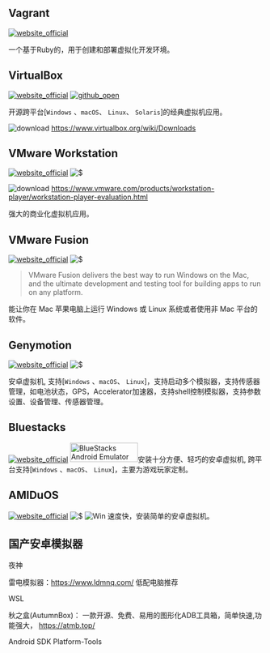 ## Vagrant
[![website_official](https://gitbook07.oss-cn-hangzhou.aliyuncs.com/website_official.svg)](https://www.vagrantup.com/)

一个基于Ruby的，用于创建和部署虚拟化开发环境。

## VirtualBox
[![website_official](https://gitbook07.oss-cn-hangzhou.aliyuncs.com/website_official.svg)](https://www.virtualbox.org/) [![github_open](https://gitbook07.oss-cn-hangzhou.aliyuncs.com/github_open.svg)](https://sourceforge.net/projects/phpvirtualbox/)

开源跨平台[`Windows` 、`macOS`、 `Linux`、 `Solaris`]的经典虚拟机应用。

![download](https://gitbook07.oss-cn-hangzhou.aliyuncs.com/download.svg) https://www.virtualbox.org/wiki/Downloads

## VMware Workstation
[![website_official](https://gitbook07.oss-cn-hangzhou.aliyuncs.com/website_official.svg)](https://www.vmware.com/) ![$](https://gitbook07.oss-cn-hangzhou.aliyuncs.com/money_pay.svg)

![download](https://gitbook07.oss-cn-hangzhou.aliyuncs.com/download.svg) https://www.vmware.com/products/workstation-player/workstation-player-evaluation.html

强大的商业化虚拟机应用。

## VMware Fusion
[![website_official](https://gitbook07.oss-cn-hangzhou.aliyuncs.com/website_official.svg)](https://www.vmware.com/) ![$](https://gitbook07.oss-cn-hangzhou.aliyuncs.com/money_pay.svg)

> VMware Fusion delivers the best way to run Windows on the Mac, and the ultimate development and testing tool for building apps to run on any platform.

能让你在 Mac 苹果电脑上运行 Windows 或 Linux 系统或者使用非 Mac 平台的软件。

## Genymotion
[![website_official](https://gitbook07.oss-cn-hangzhou.aliyuncs.com/website_official.svg)](https://www.genymotion.com/) ![$](https://gitbook07.oss-cn-hangzhou.aliyuncs.com/money_pay.svg)

安卓虚拟机, 支持[`Windows` 、`macOS`、 `Linux`]，支持启动多个模拟器，支持传感器管理，如电池状态，GPS，Accelerator加速器，支持shell控制模拟器，支持参数设置、设备管理、传感器管理。

## Bluestacks
[![website_official](https://gitbook07.oss-cn-hangzhou.aliyuncs.com/website_official.svg)](https://www.bluestacks.com/)
<img src="https://cdn-www.bluestacks.com/bs-images/bs-logo-new.png" height="38" width="134" alt="BlueStacks Android Emulator">安装十分方便、轻巧的安卓虚拟机, 跨平台支持[`Windows` 、`macOS`、 `Linux`]，主要为游戏玩家定制。
## AMIDuOS
[![website_official](https://gitbook07.oss-cn-hangzhou.aliyuncs.com/website_official.svg)](https://android-emulators.com/amiduos) ![$](https://gitbook07.oss-cn-hangzhou.aliyuncs.com/money_pay.svg) ![Win](https://gitbook07.oss-cn-hangzhou.aliyuncs.com/windows.svg)
速度快，安装简单的安卓虚拟机。

## 国产安卓模拟器

夜神

雷电模拟器：https://www.ldmnq.com/  低配电脑推荐

WSL

秋之盒(AutumnBox)： 一款开源、免费、易用的图形化ADB工具箱，简单快速,功能强大， https://atmb.top/

Android SDK Platform-Tools


